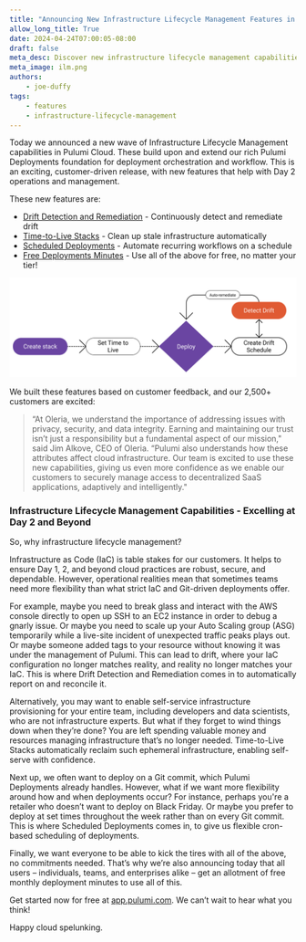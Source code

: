```yaml
---
title: "Announcing New Infrastructure Lifecycle Management Features in Pulumi Cloud"
allow_long_title: True
date: 2024-04-24T07:00:05-08:00
draft: false
meta_desc: Discover new infrastructure lifecycle management capabilities in Pulumi Cloud, including Drift Detection, Time-to-Live Stacks, and more.
meta_image: ilm.png
authors:
    - joe-duffy
tags:
    - features
    - infrastructure-lifecycle-management
---
```


Today we announced a new wave of Infrastructure Lifecycle Management capabilities in Pulumi Cloud. These build upon and extend our rich Pulumi Deployments foundation for deployment orchestration and workflow. This is an exciting, customer-driven release, with new features that help with Day 2 operations and management.

These new features are:

- [Drift Detection and Remediation](/blog/drift-detection) - Continuously detect and remediate drift
- [Time-to-Live Stacks](/blog/ttl) - Clean up stale infrastructure automatically
- [Scheduled Deployments](/blog/scheduled-deployments) - Automate recurring workflows on a schedule
- [Free Deployments Minutes](/blog/deploy-minutes-included) - Use all of the above for free, no matter your tier!

![Diagram of how they fit together](ilm-diagram.png)

We built these features based on customer feedback, and our 2,500+ customers are excited:

> “At Oleria, we understand the importance of addressing issues with privacy, security, and data integrity. Earning and maintaining our trust isn’t just a responsibility but a fundamental aspect of our mission," said Jim Alkove, CEO of Oleria.  “Pulumi also understands how these attributes affect cloud infrastructure. Our team is excited to use these new capabilities, giving us even more confidence as we enable our customers to securely manage access to decentralized SaaS applications, adaptively and intelligently."

### Infrastructure Lifecycle Management Capabilities - Excelling at Day 2 and Beyond

So, why infrastructure lifecycle management?

Infrastructure as Code (IaC) is table stakes for our customers. It helps to ensure Day 1, 2, and beyond cloud practices are robust, secure, and dependable. However, operational realities mean that sometimes teams need more flexibility than what strict IaC and Git-driven deployments offer.

For example, maybe you need to break glass and interact with the AWS console directly to open up SSH to an EC2 instance in order to debug a gnarly issue. Or maybe you need to scale up your Auto Scaling group (ASG) temporarily while a live-site incident of unexpected traffic peaks plays out. Or maybe someone added tags to your resource without knowing it was under the management of Pulumi. This can lead to drift, where your IaC configuration no longer matches reality, and reality no longer matches your IaC. This is where Drift Detection and Remediation comes in to automatically report on and reconcile it.

Alternatively, you may want to enable self-service infrastructure provisioning for your entire team, including developers and data scientists, who are not infrastructure experts. But what if they forget to wind things down when they’re done? You are left spending valuable money and resources managing infrastructure that’s no longer needed. Time-to-Live Stacks automatically reclaim such ephemeral infrastructure, enabling self-serve with confidence.

Next up, we often want to deploy on a Git commit, which Pulumi Deployments already handles. However, what if we want more flexibility around how and when deployments occur? For instance, perhaps you're a retailer who doesn’t want to deploy on Black Friday. Or maybe you prefer to deploy at set times throughout the week rather than on every Git commit. This is where Scheduled Deployments comes in, to give us flexible cron-based scheduling of deployments.

Finally, we want everyone to be able to kick the tires with all of the above, no commitments needed. That’s why we’re also announcing today that all users – individuals, teams, and enterprises alike – get an allotment of free monthly deployment minutes to use all of this.

Get started now for free at [app.pulumi.com](https://app.pulumi.com). We can’t wait to hear what you think!

Happy cloud spelunking.
